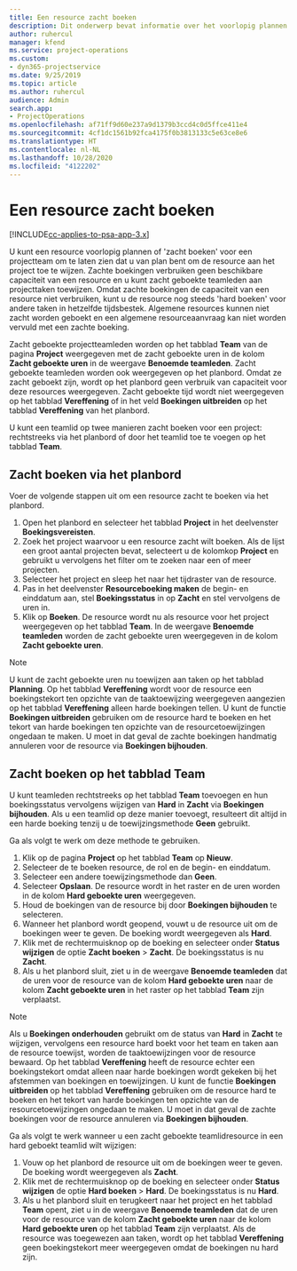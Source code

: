 ```yaml
---
title: Een resource zacht boeken
description: Dit onderwerp bevat informatie over het voorlopig plannen of zacht boeken van projectteamleden.
author: ruhercul
manager: kfend
ms.service: project-operations
ms.custom:
- dyn365-projectservice
ms.date: 9/25/2019
ms.topic: article
ms.author: ruhercul
audience: Admin
search.app:
- ProjectOperations
ms.openlocfilehash: af71ff9d60e237a9d1379b3ccd4c0d5ffce411e4
ms.sourcegitcommit: 4cf1dc1561b92fca4175f0b3813133c5e63ce8e6
ms.translationtype: HT
ms.contentlocale: nl-NL
ms.lasthandoff: 10/28/2020
ms.locfileid: "4122202"
---
```

# <a name="soft-book-a-resource"></a>Een resource zacht boeken

[!INCLUDE[cc-applies-to-psa-app-3.x](../includes/cc-applies-to-psa-app-3x.md)]

U kunt een resource voorlopig plannen of 'zacht boeken' voor een projectteam om te laten zien dat u van plan bent om de resource aan het project toe te wijzen. Zachte boekingen verbruiken geen beschikbare capaciteit van een resource en u kunt zacht geboekte teamleden aan projecttaken toewijzen. Omdat zachte boekingen de capaciteit van een resource niet verbruiken, kunt u de resource nog steeds 'hard boeken' voor andere taken in hetzelfde tijdsbestek. Algemene resources kunnen niet zacht worden geboekt en een algemene resourceaanvraag kan niet worden vervuld met een zachte boeking.

Zacht geboekte projectteamleden worden op het tabblad **Team** van de pagina **Project** weergegeven met de zacht geboekte uren in de kolom **Zacht geboekte uren** in de weergave **Benoemde teamleden**. Zacht geboekte teamleden worden ook weergegeven op het planbord. Omdat ze zacht geboekt zijn, wordt op het planbord geen verbruik van capaciteit voor deze resources weergegeven. Zacht geboekte tijd wordt niet weergegeven op het tabblad **Vereffening** of in het veld **Boekingen uitbreiden** op het tabblad **Vereffening** van het planbord. 

U kunt een teamlid op twee manieren zacht boeken voor een project: rechtstreeks via het planbord of door het teamlid toe te voegen op het tabblad **Team**. 

## <a name="soft-book-from-the-schedule-board"></a>Zacht boeken via het planbord
Voer de volgende stappen uit om een resource zacht te boeken via het planbord. 

1. Open het planbord en selecteer het tabblad **Project** in het deelvenster **Boekingsvereisten**.
2. Zoek het project waarvoor u een resource zacht wilt boeken. Als de lijst een groot aantal projecten bevat, selecteert u de kolomkop **Project** en gebruikt u vervolgens het filter om te zoeken naar een of meer projecten.
3. Selecteer het project en sleep het naar het tijdraster van de resource.
5. Pas in het deelvenster **Resourceboeking maken** de begin- en einddatum aan, stel **Boekingsstatus** in op **Zacht** en stel vervolgens de uren in. 
6. Klik op **Boeken**. De resource wordt nu als resource voor het project weergegeven op het tabblad **Team**. In de weergave **Benoemde teamleden** worden de zacht geboekte uren weergegeven in de kolom **Zacht geboekte uren**.

> [!NOTE]
> U kunt de zacht geboekte uren nu toewijzen aan taken op het tabblad **Planning**. Op het tabblad **Vereffening** wordt voor de resource een boekingstekort ten opzichte van de taaktoewijzing weergegeven aangezien op het tabblad **Vereffening** alleen harde boekingen tellen. U kunt de functie **Boekingen uitbreiden** gebruiken om de resource hard te boeken en het tekort van harde boekingen ten opzichte van de resourcetoewijzingen ongedaan te maken. U moet in dat geval de zachte boekingen handmatig annuleren voor de resource via **Boekingen bijhouden**.

## <a name="soft-book-on-the-team-tab"></a>Zacht boeken op het tabblad Team

U kunt teamleden rechtstreeks op het tabblad **Team** toevoegen en hun boekingsstatus vervolgens wijzigen van **Hard** in **Zacht** via **Boekingen bijhouden**. Als u een teamlid op deze manier toevoegt, resulteert dit altijd in een harde boeking tenzij u de toewijzingsmethode **Geen** gebruikt.

Ga als volgt te werk om deze methode te gebruiken.

1. Klik op de pagina **Project** op het tabblad **Team** op **Nieuw**.
2. Selecteer de te boeken resource, de rol en de begin- en einddatum.
3. Selecteer een andere toewijzingsmethode dan **Geen**.
4. Selecteer **Opslaan**. De resource wordt in het raster en de uren worden in de kolom **Hard geboekte uren** weergegeven.
5. Houd de boekingen van de resource bij door **Boekingen bijhouden** te selecteren.
6. Wanneer het planbord wordt geopend, vouwt u de resource uit om de boekingen weer te geven. De boeking wordt weergegeven als **Hard**.
7. Klik met de rechtermuisknop op de boeking en selecteer onder **Status wijzigen** de optie **Zacht boeken** \> **Zacht**. De boekingsstatus is nu **Zacht**.
8. Als u het planbord sluit, ziet u in de weergave **Benoemde teamleden** dat de uren voor de resource van de kolom **Hard geboekte uren** naar de kolom **Zacht geboekte uren** in het raster op het tabblad **Team** zijn verplaatst.

> [!NOTE]
> Als u **Boekingen onderhouden** gebruikt om de status van **Hard** in **Zacht** te wijzigen, vervolgens een resource hard boekt voor het team en taken aan de resource toewijst, worden de taaktoewijzingen voor de resource bewaard. Op het tabblad **Vereffening** heeft de resource echter een boekingstekort omdat alleen naar harde boekingen wordt gekeken bij het afstemmen van boekingen en toewijzingen. U kunt de functie **Boekingen uitbreiden** op het tabblad **Vereffening** gebruiken om de resource hard te boeken en het tekort van harde boekingen ten opzichte van de resourcetoewijzingen ongedaan te maken. U moet in dat geval de zachte boekingen voor de resource annuleren via **Boekingen bijhouden**.

Ga als volgt te werk wanneer u een zacht geboekte teamlidresource in een hard geboekt teamlid wilt wijzigen:

1. Vouw op het planbord de resource uit om de boekingen weer te geven. De boeking wordt weergegeven als **Zacht**.
2. Klik met de rechtermuisknop op de boeking en selecteer onder **Status wijzigen** de optie **Hard boeken** \> **Hard**. De boekingsstatus is nu **Hard**.
3. Als u het planbord sluit en terugkeert naar het project en het tabblad **Team** opent, ziet u in de weergave **Benoemde teamleden** dat de uren voor de resource van de kolom **Zacht geboekte uren** naar de kolom **Hard geboekte uren** op het tabblad **Team** zijn verplaatst. Als de resource was toegewezen aan taken, wordt op het tabblad **Vereffening** geen boekingstekort meer weergegeven omdat de boekingen nu hard zijn.

